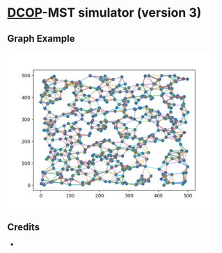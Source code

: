 # [DCOP](https://en.wikipedia.org/wiki/Distributed_constraint_optimization)-MST simulator (version 3)

## Graph Example

<img src="static/g3.png" alt="drawing" width="480"/>

## Credits

- []()







